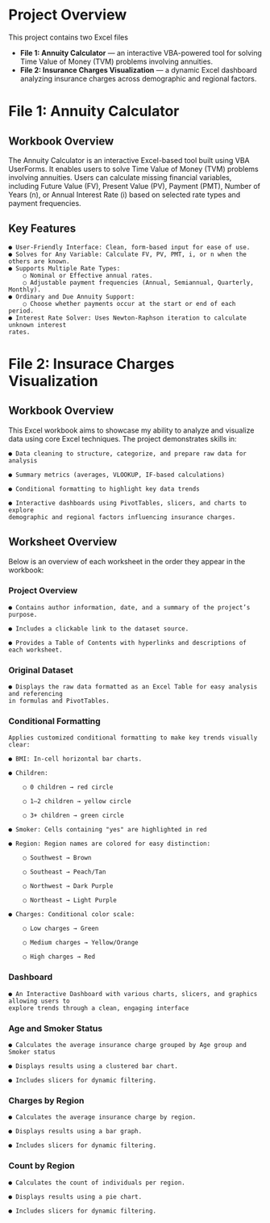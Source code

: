 # Project Overview

This project contains two Excel files 

- **File 1: Annuity Calculator** — an interactive VBA-powered tool for solving Time Value of Money (TVM) problems involving annuities.
- **File 2: Insurance Charges Visualization** — a dynamic Excel dashboard analyzing insurance charges across demographic and regional factors.





# File 1: Annuity Calculator 

## Workbook Overview

The Annuity Calculator is an interactive Excel-based tool built using VBA UserForms. It
enables users to solve Time Value of Money (TVM) problems involving annuities. Users can
calculate missing financial variables, including Future Value (FV), Present Value (PV),
Payment (PMT), Number of Years (n), or Annual Interest Rate (i) based on selected rate
types and payment frequencies.

## Key Features

```
● User-Friendly Interface: Clean, form-based input for ease of use.
● Solves for Any Variable: Calculate FV, PV, PMT, i, or n when the others are known.
● Supports Multiple Rate Types:
    ○ Nominal or Effective annual rates.
    ○ Adjustable payment frequencies (Annual, Semiannual, Quarterly, Monthly).
● Ordinary and Due Annuity Support:
    ○ Choose whether payments occur at the start or end of each period.
● Interest Rate Solver: Uses Newton-Raphson iteration to calculate unknown interest
rates.
```


# File 2: Insurace Charges Visualization 

## Workbook Overview

This Excel workbook aims to showcase my ability to analyze and visualize data using core Excel techniques. The project demonstrates skills in:

```
● Data cleaning to structure, categorize, and prepare raw data for analysis

● Summary metrics (averages, VLOOKUP, IF-based calculations)

● Conditional formatting to highlight key data trends

● Interactive dashboards using PivotTables, slicers, and charts to explore
demographic and regional factors influencing insurance charges.
```

## Worksheet Overview

Below is an overview of each worksheet in the order they appear in the workbook:

### Project Overview

```
● Contains author information, date, and a summary of the project’s purpose.

● Includes a clickable link to the dataset source.

● Provides a Table of Contents with hyperlinks and descriptions of each worksheet.
```

### Original Dataset

```
● Displays the raw data formatted as an Excel Table for easy analysis and referencing
in formulas and PivotTables.
```

### Conditional Formatting

```
Applies customized conditional formatting to make key trends visually clear:

● BMI: In-cell horizontal bar charts.

● Children:

    ○ 0 children → red circle 
   
    ○ 1–2 children → yellow circle 

    ○ 3+ children → green circle

● Smoker: Cells containing "yes" are highlighted in red 

● Region: Region names are colored for easy distinction:

    ○ Southwest → Brown

    ○ Southeast → Peach/Tan

    ○ Northwest → Dark Purple

    ○ Northeast → Light Purple

● Charges: Conditional color scale:

    ○ Low charges → Green

    ○ Medium charges → Yellow/Orange

    ○ High charges → Red
```

### Dashboard

```
● An Interactive Dashboard with various charts, slicers, and graphics allowing users to
explore trends through a clean, engaging interface
```

### Age and Smoker Status

```
● Calculates the average insurance charge grouped by Age group and Smoker status

● Displays results using a clustered bar chart.

● Includes slicers for dynamic filtering.
```

### Charges by Region

```
● Calculates the average insurance charge by region.

● Displays results using a bar graph.

● Includes slicers for dynamic filtering.
```

### Count by Region

```
● Calculates the count of individuals per region.

● Displays results using a pie chart.

● Includes slicers for dynamic filtering.
```

